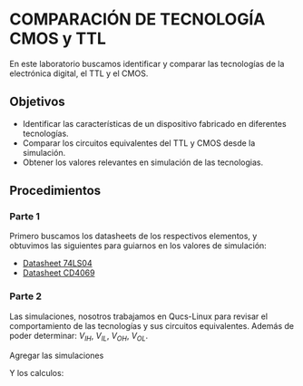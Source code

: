 # COMPARACIÓN DE TECNOLOGÍA CMOS y TTL

En este laboratorio buscamos identificar y comparar las tecnologías de la electrónica digital, el TTL y el CMOS.

## Objetivos

* Identificar las características de un dispositivo fabricado en diferentes tecnologías.
* Comparar los circuitos equivalentes del TTL y CMOS desde la simulación.
* Obtener los valores relevantes en simulación de las tecnologias.

## Procedimientos

### Parte 1

Primero buscamos los datasheets de los respectivos elementos, y obtuvimos las siguientes para guiarnos en los valores de simulación:

* [Datasheet 74LS04](https://www.lcsc.com/datasheet/lcsc_datasheet_Texas-Instruments-TI-SN74LS04N_C183657.pdf)
* [Datasheet CD4069](https://www.alldatasheet.com/html-pdf/50860/FAIRCHILD/CD4069/405/1/CD4069.html)

### Parte 2

Las simulaciones, nosotros trabajamos en Qucs-Linux para revisar el comportamiento de las tecnologías y sus circuitos equivalentes. Además de poder determinar: $V_{IH}$, $V_{IL}$, $V_{OH}$, $V_{OL}$.

Agregar las simulaciones 

Y los calculos:


